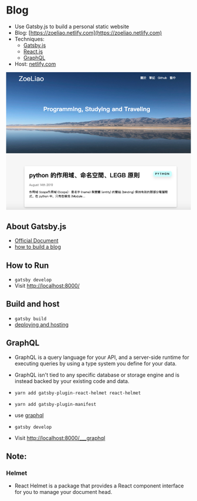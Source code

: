 # Blog
- Use Gatsby.js to build a personal static website
- Blog: [https://zoeliao.netlify.com](https://zoeliao.netlify.com)
- Techniques:
    - [Gatsby.js](https://github.com/ZoeLiao/blog#about-gatsbyjs)
    - [React.js](https://reactjs.org/)
    - [GraphQL](https://github.com/ZoeLiao/blog#graphql)
- Host: [netlify.com](https://www.netlify.com/)
  
![blog.png](https://github.com/ZoeLiao/blog/blob/master/static/blog_homepage.png?raw=true)

## About Gatsby.js
- [Official Document](https://www.gatsbyjs.org/)
- [how to build a blog](https://codeburst.io/build-a-blog-using-gatsby-js-react-8561bfe8fc91)

## How to Run
- `gatsby develop`
- Visit [http://localhost:8000/](http://localhost:8000/)

## Build and host
- `gatsby build`
- [deploying and hosting](https://www.gatsbyjs.org/docs/deploying-and-hosting/)

## GraphQL
- GraphQL is a query language for your API, and a server-side runtime for executing queries by using a type system you define for your data.
- GraphQL isn't tied to any specific database or storage engine and is instead backed by your existing code and data.

- `yarn add gatsby-plugin-react-helmet react-helmet`
- `yarn add gatsby-plugin-manifest`
- use [graphql](https://graphql.org/learn/)
- `gatsby develop`
- Visit [http://localhost:8000/___graphql](http://localhost:8000/___graphql)

## Note:

### Helmet
- React Helmet is a package that provides a React component interface for you to manage your document head.
